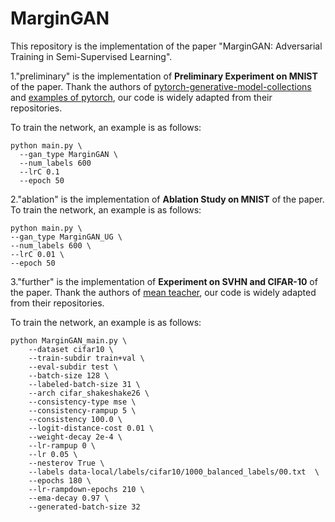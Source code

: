 # MarginGAN
This repository is the implementation of the paper "MarginGAN: Adversarial Training in Semi-Supervised Learning".

1."preliminary" is the implementation of **Preliminary Experiment on MNIST** of the paper. Thank the authors of [pytorch-generative-model-collections](https://github.com/znxlwm/pytorch-generative-model-collections) and [examples of pytorch](https://github.com/pytorch/examples/blob/master/mnist/main.py), our code is widely adapted from their repositories.

To train the network, an example is as follows:
```
python main.py \
  --gan_type MarginGAN \
  --num_labels 600 
  --lrC 0.1 
  --epoch 50
```

2."ablation" is the implementation of **Ablation Study on MNIST** of the paper. 
To train the network, an example is as follows:
```
python main.py \
--gan_type MarginGAN_UG \
--num_labels 600 \
--lrC 0.01 \
--epoch 50
```

3."further" is the implementation of **Experiment on SVHN and CIFAR-10** of the paper. Thank the authors of [mean teacher](https://github.com/CuriousAI/mean-teacher), our code is widely adapted from their repositories.

To train the network, an example is as follows:
```
python MarginGAN_main.py \
    --dataset cifar10 \
    --train-subdir train+val \
    --eval-subdir test \
    --batch-size 128 \
    --labeled-batch-size 31 \
    --arch cifar_shakeshake26 \
    --consistency-type mse \
    --consistency-rampup 5 \
    --consistency 100.0 \
    --logit-distance-cost 0.01 \
    --weight-decay 2e-4 \
    --lr-rampup 0 \
    --lr 0.05 \
    --nesterov True \
    --labels data-local/labels/cifar10/1000_balanced_labels/00.txt  \
    --epochs 180 \
    --lr-rampdown-epochs 210 \
    --ema-decay 0.97 \
    --generated-batch-size 32
```
